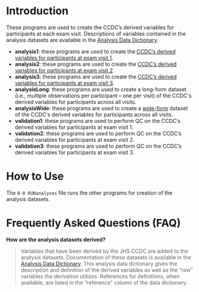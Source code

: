 # Introduction
These programs are used to create the CCDC’s derived variables for participants at each exam visit. Descriptions of variables contained in the analysis datasets are available in the [Analysis Data Dictionary](https://docs.google.com/spreadsheets/d/1xAoVWFYKDURl6PUCy5y32ffUUFv54ytZ8H1YuCx9LO4/edit?usp=sharing).

- **analysis1**: these programs are used to create the [CCDC’s derived variables for participants at exam visit 1](https://www.jacksonheartstudy.org/Portals/0/pdf/analysis1.pdf).
- **analysis2**: these programs are used to create the [CCDC’s derived variables for participants at exam visit 2](https://www.jacksonheartstudy.org/Portals/0/pdf/analysis2.pdf).
- **analysis3**: these programs are used to create the [CCDC’s derived variables for participants at exam visit 3](https://www.jacksonheartstudy.org/Portals/0/pdf/analysis3.pdf).
- **analysisLong**: these programs are used to create a long-form dataset (i.e., multiple observations per participant – one per visit)    of the CCDC's derived variables for participants across all visits. 
- **analysisWide**:	these programs are used to create a [wide-form](https://www.jacksonheartstudy.org/Portals/0/pdf/analysis3.pdf "one observation per participant where the variables reflect a single visit - e.g., `bmiV1`, `bmiV2`, and `bmiV3`") dataset of the CCDC's derived variables for participants across all visits.
- **validation1**: these programs are used to perform QC on the CCDC’s derived variables for participants at exam visit 1.
- **validation2**: these programs are used to perform QC on the CCDC’s derived variables for participants at exam visit 2.
- **validation3**: these programs are used to perform QC on the CCDC’s derived variables for participants at exam visit 3.

# How to Use
The `0-0 RUNanalyses` file runs the other programs for creation of the analysis datasets.

# Frequently Asked Questions (FAQ)

**How are the analysis datasets derived?**
> Variables that have been derived by the JHS CCDC are added to the analysis datasets. Documentation of these datasets is available in the [Analysis Data Dictionary](https://docs.google.com/spreadsheets/d/1xAoVWFYKDURl6PUCy5y32ffUUFv54ytZ8H1YuCx9LO4/edit?usp=sharing). This analysis data dictionary gives the description and definition of the derived variables as well as the “raw” variables the derivation utilizes. References for definitions, when available, are listed in the “reference” column of the data dictionary.
